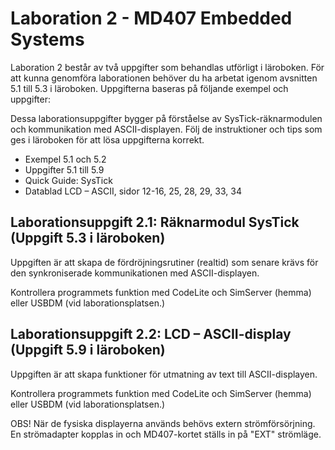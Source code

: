 # Laboration 2 - MD407 Embedded Systems

Laboration 2 består av två uppgifter som behandlas utförligt i läroboken. För att kunna genomföra laborationen behöver du ha arbetat igenom avsnitten 5.1 till 5.3 i läroboken. Uppgifterna baseras på följande exempel och uppgifter:

Dessa laborationsuppgifter bygger på förståelse av SysTick-räknarmodulen och kommunikation med ASCII-displayen. Följ de instruktioner och tips som ges i läroboken för att lösa uppgifterna korrekt.

- Exempel 5.1 och 5.2
- Uppgifter 5.1 till 5.9
- Quick Guide: SysTick
- Datablad LCD – ASCII, sidor 12-16, 25, 28, 29, 33, 34

## Laborationsuppgift 2.1: Räknarmodul SysTick (Uppgift 5.3 i läroboken)

Uppgiften är att skapa de fördröjningsrutiner (realtid) som senare krävs för den synkroniserade kommunikationen med ASCII-displayen.

Kontrollera programmets funktion med CodeLite och SimServer (hemma) eller USBDM (vid laborationsplatsen.)

## Laborationsuppgift 2.2: LCD – ASCII-display (Uppgift 5.9 i läroboken)

Uppgiften är att skapa funktioner för utmatning av text till ASCII-displayen.

Kontrollera programmets funktion med CodeLite och SimServer (hemma) eller USBDM (vid laborationsplatsen.)

OBS! När de fysiska displayerna används behövs extern strömförsörjning. En strömadapter kopplas in och MD407-kortet ställs in på "EXT" strömläge.
